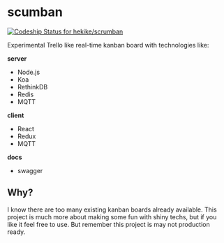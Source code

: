 # scumban

[ ![Codeship Status for hekike/scrumban](https://codeship.com/projects/6dcbd4d0-687a-0133-82ac-262bff2f2afa/status?branch=master)](https://codeship.com/projects/114269)  

Experimental Trello like real-time kanban board with technologies like:

**server**

- Node.js
- Koa
- RethinkDB
- Redis
- MQTT

**client**

- React
- Redux
- MQTT

**docs**

- swagger

## Why?

I know there are too many existing kanban boards already available.
This project is much more about making some fun with shiny techs, but if you like it feel free to use. But remember this project is may not production ready.

